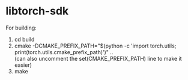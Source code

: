# libtorch-sdk

For building:
1. cd build   
2. cmake -DCMAKE_PREFIX_PATH="$(python -c 'import torch.utils; print(torch.utils.cmake_prefix_path)')" ..   
    (can also uncomment the set(CMAKE_PREFIX_PATH) line to make it easier)
3. make
